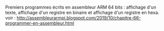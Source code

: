 Premiers programmes écrits en assembleur ARM 64 bits : affichage d'un texte, affichage d'un registre en binaire et affichage d'un registre en hexa.<br>
voir : http://assembleurarmpi.blogspot.com/2019/10/chapitre-66-programmer-en-assembleur.html
